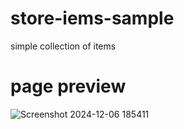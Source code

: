 # store-iems-sample
 simple collection of items 
# page preview
 ![Screenshot 2024-12-06 185411](https://github.com/user-attachments/assets/a4cc79b0-35ca-4dc2-b501-ce49f793ae65)
